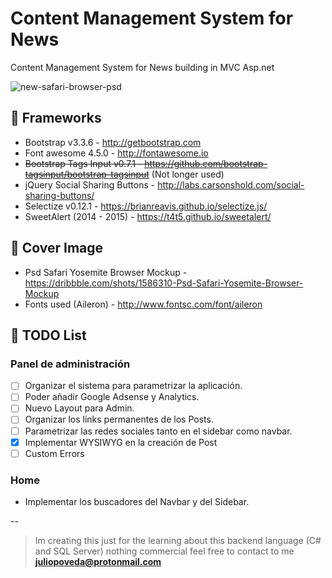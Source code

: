 # Content Management System for News
Content Management System for News building in MVC Asp.net

![new-safari-browser-psd](https://cloud.githubusercontent.com/assets/1715022/11637336/bd6f02b8-9cee-11e5-878a-78df1482ddc5.png)

## 👾 Frameworks
- Bootstrap v3.3.6 - http://getbootstrap.com
- Font awesome 4.5.0 - http://fontawesome.io
- ~~Bootstrap Tags Input v0.7.1 - https://github.com/bootstrap-tagsinput/bootstrap-tagsinput~~ (Not longer used)
- jQuery Social Sharing Buttons - http://labs.carsonshold.com/social-sharing-buttons/
- Selectize v0.12.1 - https://brianreavis.github.io/selectize.js/
- SweetAlert (2014 - 2015) - https://t4t5.github.io/sweetalert/

## 🍪 Cover Image
- Psd Safari Yosemite Browser Mockup - https://dribbble.com/shots/1586310-Psd-Safari-Yosemite-Browser-Mockup
- Fonts used (Aileron) - http://www.fontsc.com/font/aileron

## 🏁 TODO List

### Panel de administración
- [ ] Organizar el sistema para parametrizar la aplicación.
- [ ] Poder añadir Google Adsense y Analytics.
- [ ] Nuevo Layout para Admin.
- [ ] Organizar los links permanentes de los Posts.
- [ ] Parametrizar las redes sociales tanto en el sidebar como navbar.
- [X] Implementar WYSIWYG en la creación de Post
- [ ] Custom Errors

### Home
- Implementar los buscadores del Navbar y del Sidebar.


--
> Im creating this just for the learning about this backend language (C# and SQL Server) nothing commercial feel free to contact to me  **juliopoveda@protonmail.com**
